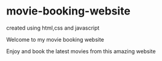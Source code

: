 # movie-booking-website
created using html,css and javascript


Welcome to my movie booking website 

Enjoy and book the latest movies from this amazing website
